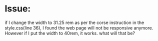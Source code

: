 # Issue:

  
if I change the width to 31.25 rem as per the corse instruction in the style.css(line 36), I found the web page will not be responsive anymore. However if I put the width to 40rem, it works. what will that be?
